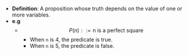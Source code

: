 - **Definition**: A proposition whose truth depends on the value of one or more variables.
- **e.g**
	- $$ P(n) ::= \textrm{n is a perfect square}$$
		- When `n` is 4, the predicate is true.
		- When `n` is 5, the predicate is false.